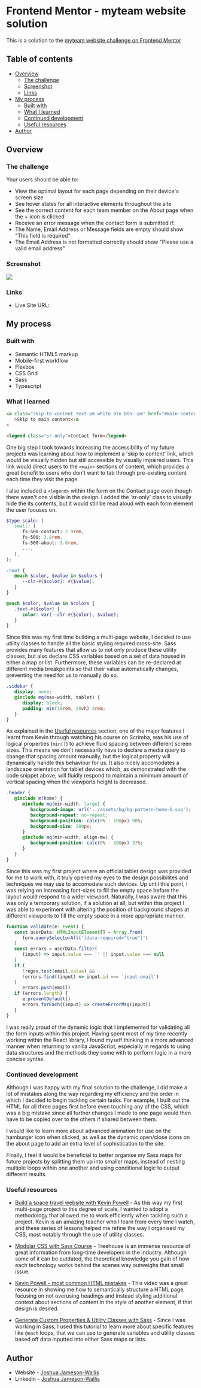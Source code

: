 # Frontend Mentor - myteam website solution

This is a solution to the [myteam website challenge on Frontend Mentor](https://www.frontendmentor.io/challenges/myteam-multipage-website-mxlEauvW)

## Table of contents

-  [Overview](#overview)
   -  [The challenge](#the-challenge)
   -  [Screenshot](#screenshot)
   -  [Links](#links)
-  [My process](#my-process)
   -  [Built with](#built-with)
   -  [What I learned](#what-i-learned)
   -  [Continued development](#continued-development)
   -  [Useful resources](#useful-resources)
-  [Author](#author)

## Overview

### The challenge

Your users should be able to:

-  View the optimal layout for each page depending on their device's screen size
-  See hover states for all interactive elements throughout the site
-  See the correct content for each team member on the About page when the + icon is clicked
-  Receive an error message when the contact form is submitted if:
-  The Name, Email Address or Message fields are empty should show "This field is required"
-  The Email Address is not formatted correctly should show "Please use a valid email address"

### Screenshot

![](./screenshot.png)

### Links

-  Live Site URL:

## My process

### Built with

-  Semantic HTML5 markup
-  Mobile-first workflow
-  Flexbox
-  CSS Grid
-  Sass
-  Typescript

### What I learned

```html
<a class="skip-to-content text-pm-white btn btn--pm" href="#main-content"
   >Skip to main content</a
>

<legend class="sr-only">Contact form</legend>
```

One big step I took towards increasing the accessibility of my future projects was learning about how to implement a 'skip to content' link, which would be visually hidden but still accessible by visually impaired users. This link would direct users to the `<main>` sections of content, which provides a great benefit to users who don't want to tab through pre-existing content each time they visit the page.

I also included a `<legend>` within the form on the Contact page even though there wasn't one visible in the design. I added the 'sr-only' class to visually hide the its contents, but it would still be read aloud with each form element the user focuses on.

```scss
$type-scale: (
   small: (
      fs-500-contact: 2.9rem,
      fs-500: 3.8rem,
      fs-500-about: 3.8rem,
      ...,
   ),
);

:root {
   @each $color, $value in $colors {
      --clr-#{$color}: #{$value};
   }
}

@each $color, $value in $colors {
   .text-#{$color} {
      color: var(--clr-#{$color}, $value);
   }
}
```

Since this was my first time building a multi-page website, I decided to use utility classes to handle all the basic styling required cross-site. Sass provides many features that allow us to not only produce these utility classes, but also declare CSS variables based on a set of data housed in either a map or list. Furthermore, these variables can be re-declared at different media breakpoints so that their value automatically changes, preventing the need for us to manually do so.

```scss
.sidebar {
   display: none;
   @include mq(max-width, tablet) {
      display: block;
      padding: min(10rem, 20vh) 3rem;
   }
}
```

As explained in the [Useful resources](#useful-resources) section, one of the major features I learnt from Kevin through watching his course on Scrimba, was his use of logical properties (`min()`) to achieve fluid spacing between different screen sizes. This means we don't necessarily have to declare a media query to change that spacing amount manually, but the logical property will dynamically handle this behaviour for us. It also nicely accomodates a landscape orientation for tablet devices which, as demonstrated with the code snippet above, will fluidly respond to maintain a minimum amount of vertical spacing when the viewports height is decreased.

```scss
.header {
   @include m(home) {
      @include mq(min-width, large) {
         background-image: url('../assets/bg/bg-pattern-home-1.svg');
         background-repeat: no-repeat;
         background-position: calc(0% - 100px) 90%;
         background-size: 200px;
      }
      @include mq(min-width, align-mw) {
         background-position: calc(0% - 100px) 37%;
      }
   }
}
```

Since this was my first project where an official tablet design was provided for me to work with, it truly opened my eyes to the design possibilites and techniques we may use to accomodate such devices. Up until this point, I was relying on increasing font-sizes to fill the empty space before the layout would respond to a wider viewport. Naturally, I was aware that this was only a temporary solution, if a solution at all, but within this project I was able to experiment with altering the position of background shapes at different viewports to fill the empty space in a more appropriate manner.

```ts
function validate(e: Event) {
   const userData: HTMLInputElement[] = Array.from(
      form.querySelectorAll('[data-required="true"]')
   )
   const errors = userData.filter(
      (input) => input.value === '' || input.value === null
   )
   if (
      !regex.test(email.value) &&
      !errors.find((input) => input.id === 'input-email')
   )
      errors.push(email)
   if (errors.length) {
      e.preventDefault()
      errors.forEach((input) => createErrorMsg(input))
   }
}
```

I was really proud of the dynamic logic that I implemented for validating all the form inputs within this project. Having spent most of my time recently working within the React library, I found myself thinking in a more advanced manner when returning to vanilla JavaScript, especially in regards to using data structures and the methods they come with to perform logic in a more concise syntax.

### Continued development

Although I was happy with my final solution to the challenge, I did make a lot of mistakes along the way regarding my efficiency and the order in which I decided to begin tackling certain tasks. For example, I built out the HTML for all three pages first before even touching any of the CSS, which was a big mistake since all further changes I made to one page would then have to be copied over to the others if shared between them.

I would like to learn more about advanced animation for use on the hamburger icon when clicked, as well as the dynamic open/close icons on the about page to add an extra level of sophistication to the site.

Finally, I feel it would be beneficial to better organise my Sass maps for future projects by splitting them up into smaller maps, instead of nesting multiple loops within one another and using conditional logic to output different results.

### Useful resources

-  [Build a space travel website with Kevin Powell](https://scrimba.com/learn/spacetravel) - As this way my first multi-page project to this degree of scale, I wanted to adopt a methodology that allowed me to work efficiently when tackling such a project. Kevin is an amazing teacher who I learn from every time I watch, and these series of lessons helped me refine the way I organised my CSS, most notably through the use of utility classes.

-  [Modular CSS with Sass Course](https://teamtreehouse.com/library/modular-css-with-sass) - Treehouse is an immense resource of great information from long-time developers in the industry. Although some of it can be outdated, the theoretical knowledge you gain of how each technology works behind the scenes way outweighs that small issue.

-  [Kevin Powell - most common HTML mistakes](https://www.youtube.com/watch?v=NexL5_Vdoq8&ab_channel=KevinPowell) - This video was a great resource in showing me how to semantically structure a HTML page, focusing on not overusing headings and instead styling additional context about sections of content in the style of another element, if that design is desired.

-  [Generate Custom Properties & Utility Classes with Sass](https://www.youtube.com/watch?v=gP8yFWCTr7Q&ab_channel=KevinPowell) - Since I was working in Sass, I used this tutorial to learn more about specific features like `@each` loops, that we can use to generate variables and utility classes based off data inputted into either Sass maps or lists.

## Author

-  Website - [Joshua Jameson-Wallis](https://joshuajamesonwallis.com)
-  Linkedin - [Joshua Jameson-Wallis](https://www.linkedin.com/in/joshua-jameson-wallis/)
